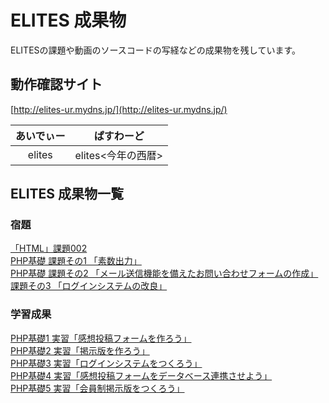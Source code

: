 # ELITES 成果物
ELITESの課題や動画のソースコードの写経などの成果物を残しています。

## 動作確認サイト
[http://elites-ur.mydns.jp/](http://elites-ur.mydns.jp/)  

| あいでぃー |     ぱすわーど     |
| :--------: | :----------------: |
|   elites   | elites<今年の西暦> |


## ELITES 成果物一覧

### 宿題
[「HTML」課題002](https://github.com/ogontaro/elites-output/tree/master/homework-002-html "「HTML」課題002")  
[PHP基礎 課題その1 「素数出力」](https://github.com/ogontaro/elites-output/tree/master/homework-php-base-001 "PHP基礎 課題その1 「素数出力」")  
[PHP基礎 課題その2 「メール送信機能を備えたお問い合わせフォームの作成」](https://github.com/ogontaro/elites-output/tree/master/homework-php-base-002 "PHP基礎 課題その2 「メール送信機能を備えたお問い合わせフォームの作成」")  
[課題その3 「ログインシステムの改良」](https://github.com/ogontaro/elites-output/tree/master/homework-003 "課題その3「ログインシステムの改良」")

### 学習成果
[PHP基礎1 実習「感想投稿フォームを作ろう」](https://github.com/ogontaro/elites-output/tree/master/php-basic-1-practice "PHP基礎1 実習「感想投稿フォームを作ろう」")  
[PHP基礎2 実習「掲示版を作ろう」](https://github.com/ogontaro/elites-output/tree/master/php-basic-2-practice "PHP基礎2 実習「掲示版を作ろう」")  
[PHP基礎3 実習「ログインシステムをつくろう」](https://github.com/ogontaro/elites-output/tree/master/php-basic-3-practice "PHP基礎3 実習「ログインシステムをつくろう」")  
[PHP基礎4 実習「感想投稿フォームをデータベース連携させよう」](https://github.com/ogontaro/elites-output/tree/master/php-basic-4-practice "PHP基礎4 実習「感想投稿フォームをデータベース連携させよう」")  
[PHP基礎5 実習「会員制掲示版をつくろう」](https://github.com/ogontaro/elites-output/tree/master/php-basic-5-practice "PHP基礎5 実習「会員制掲示版をつくろう」")